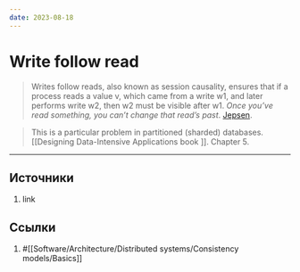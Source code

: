 ```yaml
---
date: 2023-08-18
---
```

# Write follow read

> Writes follow reads, also known as session causality, ensures that if a process reads a value v, which came from a write w1, and later performs write w2, then w2 must be visible after w1. *Once you’ve read something, you can’t change that read’s past*. [Jepsen](https://jepsen.io/consistency/models/writes-follow-reads).

> This is a particular problem in partitioned (sharded) databases. [[Designing Data-Intensive Applications book ]]. Chapter 5.

---

## Источники

1. link

## Ссылки

1. #[[Software/Architecture/Distributed systems/Consistency models/Basics]]
